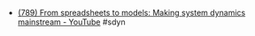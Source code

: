 - [(789) From spreadsheets to models: Making system dynamics mainstream - YouTube](https://www.youtube.com/watch?v=JGPj3hxYwPU) #sdyn

